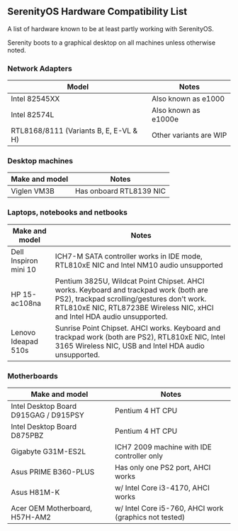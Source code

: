 ## SerenityOS Hardware Compatibility List

A list of hardware known to be at least partly working with SerenityOS.

Serenity boots to a graphical desktop on all machines unless otherwise noted.

### Network Adapters

| Model                                    | Notes                         |
| ---------------------------------------- | ----------------------------- |
| Intel 82545XX                            | Also known as e1000           |
| Intel 82574L                             | Also known as e1000e          |
| RTL8168/8111 (Variants B, E, E-VL & H)   | Other variants are WIP        |

### Desktop machines

| Make and model                           | Notes                         |
| ---------------------------------------- | ----------------------------- |
| Viglen VM3B                              | Has onboard RTL8139 NIC       |

### Laptops, notebooks and netbooks

| Make and model                           | Notes                                                                                                                                                                                                            |
| ---------------------------------------- | ---------------------------------------------------------------------------------------------------------------------------------------------------------------------------------------------------------------- |
| Dell Inspiron mini 10                    | ICH7-M SATA controller works in IDE mode, RTL810xE NIC and Intel NM10 audio unsupported                                                                                                                          |
| HP 15-ac108na                            | Pentium 3825U, Wildcat Point Chipset. AHCI works. Keyboard and trackpad work (both are PS2), trackpad scrolling/gestures don't work. RTL810xE NIC, RTL8723BE Wireless NIC, xHCI and Intel HDA audio unsupported. |
| Lenovo Ideapad 510s                      | Sunrise Point Chipset. AHCI works. Keyboard and trackpad work (both are PS2), RTL810xE NIC, Intel 3165 Wireless NIC, USB and Intel HDA audio unsupported. |

### Motherboards

| Make and model                           | Notes                                                           |
| ---------------------------------------- | ----------------------------------------------------------------|
| Intel Desktop Board D915GAG / D915PSY    | Pentium 4 HT CPU                                                |
| Intel Desktop Board D875PBZ              | Pentium 4 HT CPU                                                |
| Gigabyte G31M-ES2L                       | ICH7 2009 machine with IDE controller only                      |
| Asus PRIME B360-PLUS                     | Has only one PS2 port, AHCI works                               |
| Asus H81M-K                              | w/ Intel Core i3-4170, AHCI works                               |
| Acer OEM Motherboard, H57H-AM2           | w/ Intel Core i5-760, AHCI work (graphics not tested)           |
